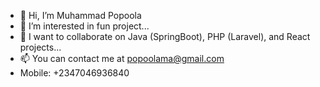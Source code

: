 - 👋 Hi, I’m Muhammad Popoola
- 👀 I’m interested in fun project...
- 💞️ I want to collaborate on Java (SpringBoot), PHP (Laravel), and React projects...
- 📫 You can contact me at popoolama@gmail.com 
- Mobile: +2347046936840

<!---
Popsonjr/Popsonjr is a ✨ special ✨ repository because its `README.md` (this file) appears on your GitHub profile.
You can click the Preview link to take a look at your changes.
--->
